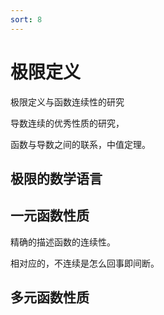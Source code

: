 ```yaml
---
sort: 8
---
```

# 极限定义

极限定义与函数连续性的研究

导数连续的优秀性质的研究，

函数与导数之间的联系，中值定理。

## 极限的数学语言


## 一元函数性质

精确的描述函数的连续性。

相对应的，不连续是怎么回事即间断。

## 多元函数性质
